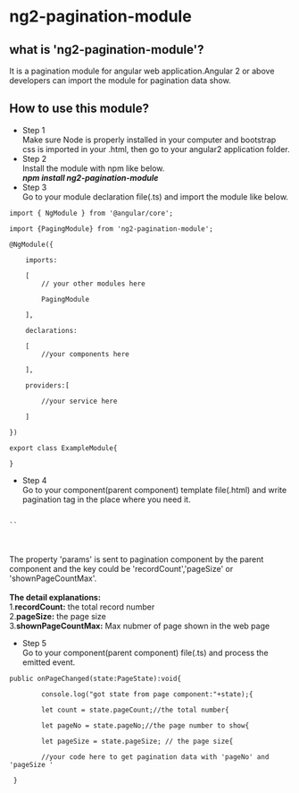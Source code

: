 # ng2-pagination-module
## what is 'ng2-pagination-module'?
It is a pagination module for angular web application.Angular 2 or above developers can import the module for pagination data show.
## How to use this module?
+ Step 1<br/>
Make sure Node is properly installed in your computer and bootstrap css is imported in your .html, then go to your angular2 application folder.
+ Step 2<br/>
Install the module with npm like below.<br/>
<strong><i>npm install ng2-pagination-module</i></strong>
+ Step 3<br/>
Go to your module declaration file(.ts) and import the module like below.</br>
<pre><code>import { NgModule } from '@angular/core';<br>
import {PagingModule} from 'ng2-pagination-module';<br>
@NgModule({<br>
    imports:<br>
    [  
        // your other modules here<br> 
        PagingModule<br>
    ],<br> 
    declarations:<br> 
    [
        //your components here<br> 
    ],<br> 
    providers:[<br> 
        //your service here<br> 
    ]<br> 
})<br> 
export class ExampleModule{<br> 
}</code></pre>

+ Step 4<br/>
Go to your component(parent component) template file(.html) and write pagination tag in the place where you need it.</br></br>
<pre><code>`<page [params]="params" (pageChanged)="onPageChanged($event)"></page>`</code></pre></br>
The property 'params' is sent to pagination component by the parent component and the key could be 'recordCount','pageSize' or 'shownPageCountMax'.</br></br>
<strong>The detail explanations:</strong><br>
1.<strong>recordCount:</strong>	the total record number</br>
2.<strong>pageSize:</strong>	the page size</br>
3.<strong>shownPageCountMax:</strong> Max nubmer of page shown in the web page</br> 

+ Step 5<br/>
Go to your component(parent component) file(.ts) and process the emitted event.
<pre><code>public onPageChanged(state:PageState):void{<br/>
        console.log("got state from page component:"+state);{<br/>
        let count = state.pageCount;//the total number{<br/>
        let pageNo = state.pageNo;//the page number to show{<br/>
        let pageSize = state.pageSize; // the page size{<br/>
        //your code here to get pagination data with 'pageNo' and 'pageSize '<br/>
 }</code></pre>





